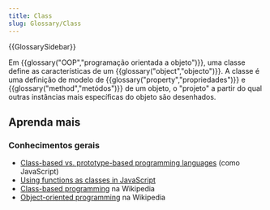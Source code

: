 ```yaml
---
title: Class
slug: Glossary/Class
---
```


{{GlossarySidebar}}

Em {{glossary("OOP","programação orientada a objeto")}}, uma classe define as características de um {{glossary("object","objecto")}}. A classe é uma definição de modelo de {{glossary("property","propriedades")}} e {{glossary("method","metódos")}} de um objeto, o "projeto" a partir do qual outras instâncias mais específicas do objeto são desenhados.

## Aprenda mais

### Conhecimentos gerais

- [Class-based vs. prototype-based programming languages](/pt-BR/docs/Web/JavaScript/Guide/Details_of_the_Object_Model#Class-based_vs._prototype-based_languages) (como JavaScript)
- [Using functions as classes in JavaScript](/pt-BR/docs/Web/JavaScript/Introduction_to_Object-Oriented_JavaScript#The_Class)
- [Class-based programming](https://en.wikipedia.org/wiki/Class-based_programming) na Wikipedia
- [Object-oriented programming](https://en.wikipedia.org/wiki/Object-oriented_programming) na Wikipedia
